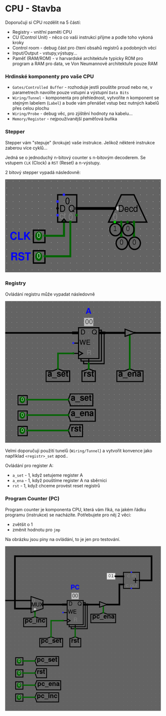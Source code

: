 # CPU - Stavba

Doporučuji si CPU rozdělit na 5 částí:
- Registry - vnitřní paměti CPU
- CU (Control Unit) - něco co vaši instrukci přijme a podle toho vykoná kroky
- Control room - debug část pro čtení obsahů registrů a podobných věcí
- Input/Output - vstupy,výstupy...
- Paměť (RAM/ROM) - v harvardské architektuře typicky ROM pro program a RAM pro data, ve Von Neumannově architektuře pouze RAM

### Hrdinské komponenty pro vaše CPU

- `Gates/Controlled Buffer` - rozhoduje jestli pouštíte proud nebo ne, v parametrech navolíte pouze vstupní a výstupní `Data Bits`
- `Wiring/Tunnel` - komponenta pro přehlednost, vytvoříte n komponent se stejným labelem (`Label`) a bude vám přenášet vstup bez nutných kabelů přes celou plochu
- `Wiring/Probe` - debug věc, pro zjištění hodnoty na kabelu...
- `Memory/Register` - nejpoužívanější paměťová buňka


### Stepper

Stepper vám "stepuje" (krokuje) vaše instrukce. Jelikož některé instrukce zaberou více cyklů...

Jedná se o jednoduchý n-bitový counter s n-bitovým decoderem. Se vstupem `CLK` (Clock) a `RST` (Reset) a n-výstupy.

2 bitový stepper vypadá následovně:

<p align="center">
<img src="https://raw.githubusercontent.com/jaywor1/aps/main/obrazky/stepper.png" height="300px">
</p>

### Registry

Ovládání registru může vypadat následovně

<p align="center">
<img src="https://raw.githubusercontent.com/jaywor1/aps/main/obrazky/register.png">
</p>

Velmi doporučuji použití tunelů (`Wiring/Tunnel`) a vytvořit konvence jako například `<registr>_set` apod..

Ovládání pro register A:
- `a_set` - 1, když setujeme register A
- `a_ena` - 1, když pouštíme register A na sběrnici
- `rst` - 1, když chceme provést reset registrů

### Program Counter (PC)

Program counter je komponenta CPU, která vám říká, na jakém řádku programu (instrukce) se nacházíte. Potřebujete pro něj 2 věci:
- zvětšit o 1
- změnit hodnotu pro `jmp`

Na obrázku jsou piny na ovládání, to je jen pro testování.

<p align="center">
<img src="https://raw.githubusercontent.com/jaywor1/aps/main/obrazky/pc-register.png">
</p>
